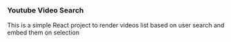### Youtube Video Search
This is a simple React project to render videos list based on user search and embed them on selection
